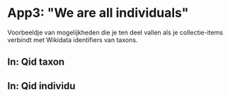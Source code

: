 # App3: "We are all individuals"

Voorbeeldje van mogelijkheden die je ten deel vallen als je collectie-items verbindt met Wikidata identifiers van taxons.



## In: Qid taxon



## In: Qid individu